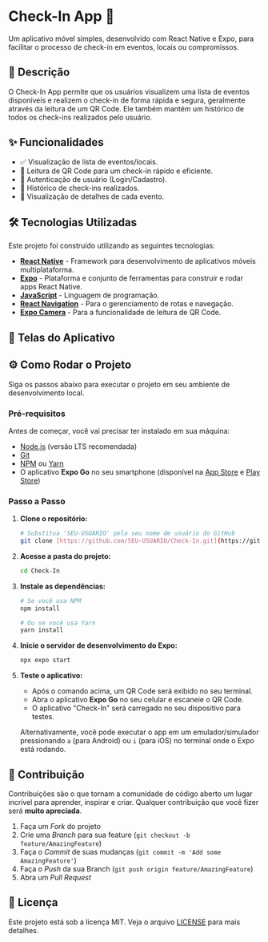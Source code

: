 # Check-In App 🚀

Um aplicativo móvel simples, desenvolvido com React Native e Expo, para facilitar o processo de check-in em eventos, locais ou compromissos.

## 📝 Descrição

O Check-In App permite que os usuários visualizem uma lista de eventos disponíveis e realizem o check-in de forma rápida e segura, geralmente através da leitura de um QR Code. Ele também mantém um histórico de todos os check-ins realizados pelo usuário.

## ✨ Funcionalidades

* ✅ Visualização de lista de eventos/locais.
* 📲 Leitura de QR Code para um check-in rápido e eficiente.
* 👤 Autenticação de usuário (Login/Cadastro).
* 📜 Histórico de check-ins realizados.
* 📄 Visualização de detalhes de cada evento.

## 🛠️ Tecnologias Utilizadas

Este projeto foi construído utilizando as seguintes tecnologias:

* [**React Native**](https://reactnative.dev/) - Framework para desenvolvimento de aplicativos móveis multiplataforma.
* [**Expo**](https://expo.dev/) - Plataforma e conjunto de ferramentas para construir e rodar apps React Native.
* [**JavaScript**](https://developer.mozilla.org/pt-BR/docs/Web/JavaScript) - Linguagem de programação.
* [**React Navigation**](https://reactnavigation.org/) - Para o gerenciamento de rotas e navegação.
* [**Expo Camera**](https://docs.expo.dev/versions/latest/sdk/camera/) - Para a funcionalidade de leitura de QR Code.

## 📸 Telas do Aplicativo

## ⚙️ Como Rodar o Projeto

Siga os passos abaixo para executar o projeto em seu ambiente de desenvolvimento local.

### Pré-requisitos

Antes de começar, você vai precisar ter instalado em sua máquina:
* [Node.js](https://nodejs.org/en/) (versão LTS recomendada)
* [Git](https://git-scm.com/)
* [NPM](https://www.npmjs.com/) ou [Yarn](https://yarnpkg.com/)
* O aplicativo **Expo Go** no seu smartphone (disponível na [App Store](https://apps.apple.com/us/app/expo-go/id982107779) e [Play Store](https://play.google.com/store/apps/details?id=host.exp.exponent&hl=pt_BR&gl=US))

### Passo a Passo

1.  **Clone o repositório:**
    ```bash
    # Substitua 'SEU-USUARIO' pelo seu nome de usuário do GitHub
    git clone [https://github.com/SEU-USUARIO/Check-In.git](https://github.com/SEU-USUARIO/Check-In.git)
    ```

2.  **Acesse a pasta do projeto:**
    ```bash
    cd Check-In
    ```

3.  **Instale as dependências:**
    ```bash
    # Se você usa NPM
    npm install

    # Ou se você usa Yarn
    yarn install
    ```

4.  **Inicie o servidor de desenvolvimento do Expo:**
    ```bash
    npx expo start
    ```

5.  **Teste o aplicativo:**
    * Após o comando acima, um QR Code será exibido no seu terminal.
    * Abra o aplicativo **Expo Go** no seu celular e escaneie o QR Code.
    * O aplicativo "Check-In" será carregado no seu dispositivo para testes.

    Alternativamente, você pode executar o app em um emulador/simulador pressionando `a` (para Android) ou `i` (para iOS) no terminal onde o Expo está rodando.

## 🤝 Contribuição

Contribuições são o que tornam a comunidade de código aberto um lugar incrível para aprender, inspirar e criar. Qualquer contribuição que você fizer será **muito apreciada**.

1.  Faça um *Fork* do projeto
2.  Crie uma *Branch* para sua feature (`git checkout -b feature/AmazingFeature`)
3.  Faça o *Commit* de suas mudanças (`git commit -m 'Add some AmazingFeature'`)
4.  Faça o *Push* da sua Branch (`git push origin feature/AmazingFeature`)
5.  Abra um *Pull Request*

## 📄 Licença

Este projeto está sob a licença MIT. Veja o arquivo [LICENSE](LICENSE) para mais detalhes.
